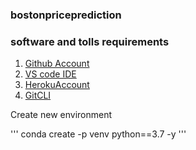 ### bostonpriceprediction

### software and tolls requirements

1. [Github Account](http://github.com)
2. [VS code IDE](http://code.visualstudio.com)
3. [HerokuAccount](http://heroku.com)
4. [GitCLI](http://git-scm.com/book/en/v2/Getting-Started-The-Command-Line)

Create new environment

'''
conda create -p venv python==3.7 -y
'''
